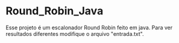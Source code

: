 # Round_Robin_Java
Esse projeto é um escalonador Round Robin feito em java. Para ver resultados diferentes modifique o arquivo "entrada.txt".
